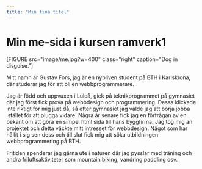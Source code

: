 ```yaml
---
title: "Min fina titel"
---
```

Min me-sida i kursen ramverk1
=========================

[FIGURE src="image/me.jpg?w=400" class="right" caption="Dog in disguise."]

Mitt namn är Gustav Fors, jag är en nybliven student på BTH i Karlskrona, där studerar jag för att bli en webbprogrammerare.

Jag är född och uppvuxen i Luleå, gick på teknikprogrammet på gymnasiet där jag först fick prova på webbdesign och programmering. Dessa klickade inte riktigt för mig just då, så efter gymnasiet jag valde jag att börja jobba istället för att plugga vidare. Några år senare fick jag en förfrågan av en bekant om att göra en simpel html sida till hans byggfirma. Jag tog mig an projektet och detta väckte mitt intresset för webbdesign. Något som har hållit i sig sen dess och till slut fick mig att söka utbildningen webbprogrammering på BTH.

Fritiden spenderar jag gärna ute i naturen där jag pysslar med träning och andra friluftsaktiviteter som mountain biking, vandring paddling osv.
